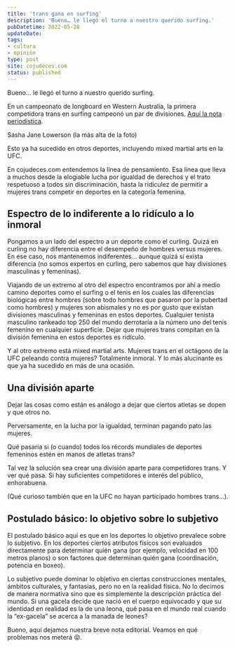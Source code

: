 ```yaml
---
title: 'trans gana en surfing'
description: 'Bueno… le llegó el turno a nuestro querido surfing.'
pubDatetime: 2022-05-28
updateDate: 
tags: 
- cultura
- opinión
type: post
site: cojudeces.com
status: published
---
```


Bueno… le llegó el turno a nuestro querido surfing.

En un campeonato de longboard en Western Australia, la primera competidora trans en surfing campeonó un par de divisiones. [Aquí la nota periodística](https://stabmag.com/news/first-transgender-woman-to-compete-in-surfing-wins-wa-longboard-event/?ref=cojudeces.com).

Sasha Jane Lowerson (la más alta de la foto)

Esto ya ha sucedido en otros deportes, incluyendo mixed martial arts en la UFC.

En cojudeces.com entendemos la línea de pensamiento. Esa línea que lleva a muchos desde la elogiable lucha por igualdad de derechos y el trato respetuoso a todos sin discriminación, hasta la ridiculez de permitir a mujeres trans competir en deportes en la categoría femenina.

## Espectro de lo indiferente a lo ridículo a lo inmoral

Pongamos a un lado del espectro a un deporte como el curling. Quizá en curling no hay diferencia entre el desempeño de hombres versus mujeres. En ese caso, nos mantenemos indiferentes… aunque quizá sí exista diferencia (no somos expertos en curling, pero sabemos que hay divisiones masculinas y femeninas).

Viajando de un extremo al otro del espectro encontramos por ahí a medio camino deportes como el surfing o el tenis en los cuales las diferencias biológicas entre hombres (sobre todo hombres que pasaron por la pubertad como hombres) y mujeres son abismales y no es por gusto que existan divisiones masculinas y femeninas en estos deportes. Cualquier tenista masculino rankeado top 250 del mundo derrotaría a la número uno del tenis femenino en cualquier superficie. Dejar que mujeres trans compitan en la división femenina en estos deportes es ridículo.

Y al otro extremo está mixed martial arts. Mujeres trans en el octágono de la UFC peleando contra mujeres? Totalmente inmoral. Y lo más alucinante es que ya ha sucedido en más de una ocasión.

## Una división aparte

Dejar las cosas como están es análogo a dejar que ciertos atletas se dopen y que otros no.

Perversamente, en la lucha por la igualdad, terminan pagando pato las mujeres.

Qué pasaría si (o cuando) todos los récords mundiales de deportes femeninos estén en manos de atletas trans?

Tal vez la solución sea crear una división aparte para competidores trans. Y ver qué pasa. Si hay suficientes competidores e interés del público, enhorabuena.

(Qué curioso también que en la UFC no hayan participado hombres trans…).

## Postulado básico: lo objetivo sobre lo subjetivo

El postulado básico aquí es que en los deportes lo objetivo prevalece sobre lo subjetivo. En los deportes ciertos atributos físicos son evaluados directamente para determinar quién gana (por ejemplo, velocidad en 100 metros planos) o son factores que determinan quién gana (coordinación, potencia en boxeo).

Lo subjetivo puede dominar lo objetivo en ciertas construcciones mentales, ámbitos culturales, y fantasías, pero no en la realidad física. No lo decimos de manera normativa sino que es simplemente la descripción práctica del mundo. Si una gacela decide que nació en el cuerpo equivocado y que su identidad en realidad es la de una leona, qué pasa en el mundo real cuando la “ex-gacela” se acerca a la manada de leones?

Bueno, aquí dejamos nuestra breve nota editorial. Veamos en qué problemas nos meterá 😝.